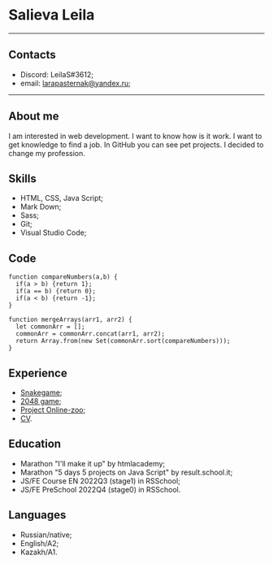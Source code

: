 # Salieva Leila
--------------------------------------------------------------------
## Contacts
- Discord: LeilaS#3612;
- email: larapasternak@yandex.ru;
--------------------------------------------------------------------
## About me
I am interested in web development. I want to know how is it work. I want to get knowledge to find a job. In GitHub you can see pet projects. I decided to change my profession. 
## Skills
- HTML, CSS, Java Script;
- Mark Down;
- Sass;
- Git;
- Visual Studio Code;
## Code
```
function compareNumbers(a,b) {
  if(a > b) {return 1};
  if(a == b) {return 0};
  if(a < b) {return -1};
}

function mergeArrays(arr1, arr2) {
  let commonArr = [];
  commonArr = commonArr.concat(arr1, arr2);
  return Array.from(new Set(commonArr.sort(compareNumbers)));
}
```

## Experience
- [Snakegame](https://github.com/LeilaS-88/Snake_game);
- [2048 game](https://github.com/LeilaS-88/2048_project);
- [Project Online-zoo](https://leilas-88.github.io/online-zoo/pages/main/);
- [CV](https://leilas-88.github.io/rsschool-cv_stage0-ru/).
## Education
- Marathon "I'll make it up" by htmlacademy;
- Marathon "5 days 5 projects on Java Script" by result.school.it;
- JS/FE Course EN 2022Q3 (stage1) in RSSchool;
- JS/FE PreSchool 2022Q4 (stage0) in RSSchool.
## Languages
- Russian/native;
- English/A2;
- Kazakh/A1.

